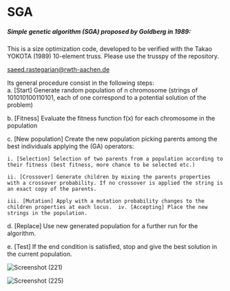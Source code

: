 # SGA

##### Simple genetic algorithm (SGA) proposed by Goldberg in 1989:
This is a size optimization code, developed to be verified with the Takao YOKOTA (1989) 10-element truss. 
Please use the trusspy of the repository.

saeed.rastegarian@rwth-aachen.de

Its general procedure consist in the following steps:  
a. [Start] Generate random population of n chromosome (strings of 101010100110101, each of one correspond to a potential solution of the problem) 

b. [Fitness] Evaluate the fitness function f(x) for each chromosome in the population

c. [New population] Create the new population picking parents among the best individuals applying the (GA) operators:

    i. [Selection] Selection of two parents from a population according to their fitness (best fitness, more chance to be selected etc.) 
    
    ii. [Crossover] Generate children by mixing the parents properties with a crossover probability. If no crossover is applied the string is an exact copy of the parents.
    
    iii. [Mutation] Apply with a mutation probability changes to the children properties at each locus.  iv. [Accepting] Place the new strings in the population.  
    
d. [Replace] Use new generated population for a further run for the algorithm.  

e. [Test] If the end condition is satisfied, stop and give the best solution in the current population.


![Screenshot (221)](https://user-images.githubusercontent.com/51674837/89954730-ea432a80-dc31-11ea-9c5e-6ae0d1a95119.png)

![Screenshot (225)](https://user-images.githubusercontent.com/51674837/89954726-e8796700-dc31-11ea-8241-38ccaf2c864e.png)

